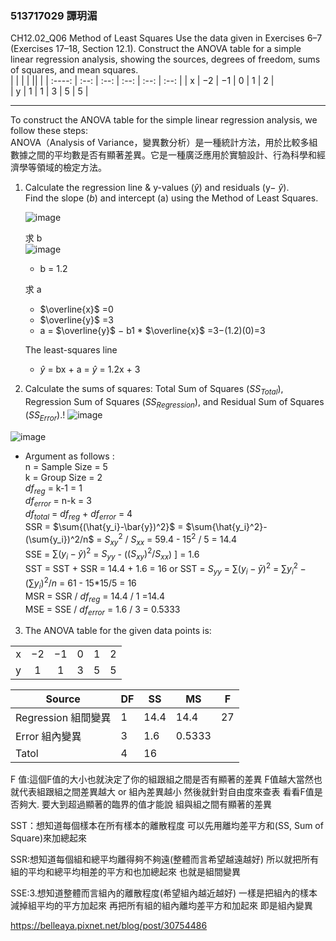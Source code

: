 ### 513717029 譚玥湄  

CH12.02_Q06 
Method of Least Squares Use the data given in Exercises 6–7 (Exercises 17–18, Section 12.1). Construct the ANOVA table for a simple linear regression analysis, showing the sources, degrees of freedom, sums of squares, and mean squares.  
|       |    | | || |
| :----:  | :--:   | :--: | :--: |   :--: |    :--: | 
| x | −2 | −1 | 0 | 1 | 2 |   
| y | 1  | 1  | 3 | 5 | 5 | 

---
To construct the ANOVA table for the simple linear regression analysis, we follow these steps:  
ANOVA（Analysis of Variance，變異數分析）是一種統計方法，用於比較多組數據之間的平均數是否有顯著差異。它是一種廣泛應用於實驗設計、行為科學和經濟學等領域的檢定方法。

1. Calculate the regression line & y-values ($\hat{y}$) and residuals (y− $\hat{y}$).  
   Find the slope ($b$) and intercept (a) using the Method of Least Squares.

   ![image](https://github.com/user-attachments/assets/788f8a23-501f-4d3d-9157-5071347044b5)
   
   求 b  
   ![image](https://github.com/user-attachments/assets/ba7247c9-50ed-4f73-a9e5-fca4c116ac83)  
   - b = 1.2 
   
   求 a
   - $\overline{x}$ =0  
   - $\overline{y}$ =3
   - a = $\overline{y}$ − b1 *  $\overline{x}$ =3−(1.2)(0)=3 

    The least-squares line  
    - $\hat{y}$ = bx + a  =  $\hat{y}$ = 1.2x + 3
   

2. Calculate the sums of squares: Total Sum of Squares ($SS_{Total}$), Regression Sum of Squares ($SS_{Regression}$), and Residual Sum of Squares ($SS_{Error}$).!
![image](https://github.com/user-attachments/assets/c608e140-bcda-4d6a-b6f8-ba83beec2bb3)

![image](https://github.com/user-attachments/assets/3bb7c363-804a-4783-9899-79f947ea625b)  
- Argument as follows :  
n = Sample Size =  5   
k = Group Size =  2  
$df_{reg}$ = k-1 = 1  
$df_{error}$ = n-k = 3  
$df_{total}$ = $df_{reg}$ + $df_{error}$  = 4  
SSR =  $\sum{(\hat{y_i}-\bar{y})^2}$ = $\sum{\hat{y_i}^2}-(\sum{y_i})^2/n$ =  $S_{xy}^2$ / $S_{xx}$ = 59.4 - $15^2$ / 5 = 14.4  
SSE =  $\sum{({y_i}-\hat{y})^2}$ = $S_{yy}$ - ($(S_{xy})^2 / S_{xx}$)  ] = 1.6  
SST = SST + SSR = 14.4 + 1.6 = 16  or SST = $S_{yy}$ = $\sum{(y_i-\bar{y})^2}$ =  $\sum{y_i^2}-(\sum{y_i})^2/n$ = 61 - 15*15/5 = 16  
MSR = SSR / $df_{reg}$ = 14.4 / 1 =14.4  
MSE = SSE / $df_{error}$ = 1.6 / 3 = 0.5333  

3. The ANOVA table for the given data points is: 

|       |    | | || |
| :----:  | :--:   | :--: | :--: |   :--: |    :--: | 
| x | −2 | −1 | 0 | 1 | 2 |   
| y | 1  | 1  | 3 | 5 | 5 | 

  
| Source  | DF    | SS | MS | F |
| ----  | --    | -- | -- |-- |
| Regression 組間變異   | 1     | 14.4  | 14.4  | 27 |
| Error 組內變異 | 3     | 1.6 | 0.5333 ||
| Tatol | 4     | 16 ||  

F 值:這個F值的大小也就決定了你的組跟組之間是否有顯著的差異
F值越大當然也就代表組跟組之間差異越大 or 組內差異越小
然後就針對自由度來查表
看看F值是否夠大. 要大到超過顯著的臨界的值才能說
組與組之間有顯著的差異

SST：想知道每個樣本在所有樣本的離散程度
可以先用離均差平方和(SS, Sum of Square)來加總起來

SSR:想知道每個組和總平均離得夠不夠遠(整體而言希望越遠越好)
所以就把所有組的平均和總平均相差的平方和也加總起來
也就是組間變異

SSE:3.想知道整體而言組內的離散程度(希望組內越近越好)
一樣是把組內的樣本減掉組平均的平方加起來
再把所有組的組內離均差平方和加起來
即是組內變異

https://belleaya.pixnet.net/blog/post/30754486

